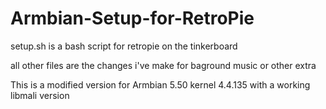 # Armbian-Setup-for-RetroPie
setup.sh is a bash script for retropie on the  tinkerboard

all other files are the changes i've make for baground music or other extra

This is a modified version for Armbian 5.50 kernel 4.4.135 with a working libmali version
